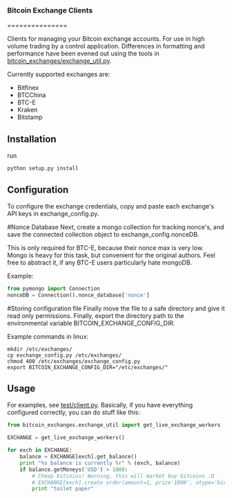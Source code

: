 ### Bitcoin Exchange Clients
===============

Clients for managing your Bitcoin exchange accounts. For use in high volume trading by a control application.
Differences in formatting and performance have been evened out using the tools in [bitcoin_exchanges/exchange_util.py](https://github.com/coinapult/bitcoin_exchanges/blob/master/bitcoin_exchanges/exchange_util.py).

Currently supported exchanges are:

+ Bitfinex
+ BTCChina
+ BTC-E
+ Kraken
+ Bitstamp

## Installation
run
```
python setup.py install
```

## Configuration
To configure the exchange credentials, copy and paste each exchange's API keys in exchange_config.py.

#Nonce Database
Next, create a mongo collection for tracking nonce's, and save the connected collection object to
exchange_config.nonceDB.

This is only required for BTC-E, because their nonce max is very low. Mongo is heavy
 for this task, but convenient for the original authors. Feel free to abstract it, if any BTC-E users particularly hate
 mongoDB.

Example:

```python
from pymongo import Connection
nonceDB = Connection().nonce_database['nonce']
```

#Storing configuration file
Finally move the file to a safe directory and give it read only permissions. Finally, export the directory path to the
environmental variable BITCOIN_EXCHANGE_CONFIG_DIR.

Example commands in linux:

```
mkdir /etc/exchanges/
cp exchange_config.py /etc/exchanges/
chmod 400 /etc/exchanges/exchange_config.py
export BITCOIN_EXCHANGE_CONFIG_DIR="/etc/exchanges/"
```

## Usage
For examples, see [test/client.py](https://github.com/coinapult/bitcoin_exchanges/blob/master/test/client.py).
Basically, if you have everything configured correctly, you can do stuff like this:

```python
from bitcoin_exchanges.exchange_util import get_live_exchange_workers

EXCHANGE = get_live_exchange_workers()

for exch in EXCHANGE:
    balance = EXCHANGE[exch].get_balance()
    print "%s balance is currently %r" % (exch, balance)
    if balance.getMoneys('USD') > 1000:
        # Cheap bitcoins! Warning, this will market buy bitcoins :D
        # EXCHANGE[exch].create_order(amount=1, price'1000', otype='bid')
        print "toilet paper"
```